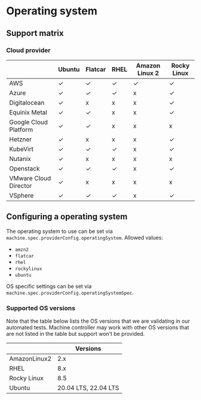 # Operating system

## Support matrix

### Cloud provider

|   | Ubuntu | Flatcar | RHEL | Amazon Linux 2 | Rocky Linux |
|---|---|---|---|---|---|
| AWS | ✓ | ✓ | ✓ | ✓ | ✓ |
| Azure | ✓ | ✓ | ✓ | x | ✓ |
| Digitalocean  | ✓ | x | x | x | ✓ |
| Equinix Metal | ✓ | ✓ | x | x | ✓ |
| Google Cloud Platform | ✓ | ✓ | x | x | x |
| Hetzner | ✓ | x | x | x | ✓ |
| KubeVirt | ✓ | ✓ | ✓ | x | ✓ |
| Nutanix | ✓ | x | x | x | x |
| Openstack | ✓ | ✓ | ✓ | x | ✓ |
| VMware Cloud Director | ✓ | x | x | x | x |
| VSphere | ✓ | ✓ | ✓ | x | ✓ |

## Configuring a operating system

The operating system to use can be set via `machine.spec.providerConfig.operatingSystem`.
Allowed values:

- `amzn2`
- `flatcar`
- `rhel`
- `rockylinux`
- `ubuntu`

OS specific settings can be set via `machine.spec.providerConfig.operatingSystemSpec`.

### Supported OS versions

Note that the table below lists the OS versions that we are validating in our automated tests.
Machine controller may work with other OS versions that are not listed in the table but support won’t be provided.

|   | Versions |
|---|---|
| AmazonLinux2 | 2.x |
| RHEL | 8.x |
| Rocky Linux | 8.5 |
| Ubuntu | 20.04 LTS, 22.04 LTS |

